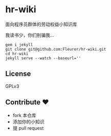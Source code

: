 hr-wiki
=======

面向程序员群体的劳动权益小知识库

我读书少，你们别骗我...

```
gem i jekyll
git clone git@github.com:Fleurer/hr-wiki.git
cd hr-wiki
jekyll serve --watch --baseurl=''
```

License
-------

GPLv3

Contribute ❤
-------------

- fork 本仓库
- 添加你的小知识
- 提 pull request
